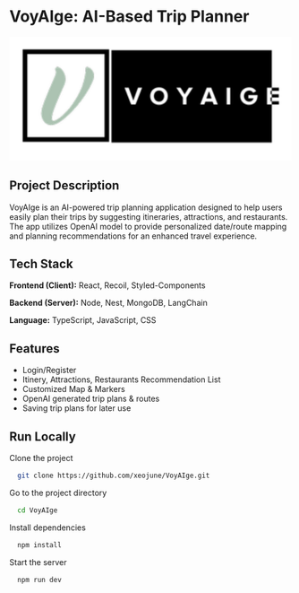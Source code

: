 
# VoyAIge: AI-Based Trip Planner
![Logo](./src/assets/Logo.png?raw=true "VoyAIge Logo")


## Project Description
VoyAIge is an AI-powered trip planning application designed to help users easily plan their trips by suggesting itineraries, attractions, and restaurants. The app utilizes OpenAI model to provide personalized date/route mapping and planning recommendations for an enhanced travel experience.
## Tech Stack

**Frontend (Client):** React, Recoil, Styled-Components

**Backend (Server):** Node, Nest, MongoDB, LangChain

**Language:** TypeScript, JavaScript, CSS

## Features

- Login/Register
- Itinery, Attractions, Restaurants Recommendation List
- Customized Map & Markers
- OpenAI generated trip plans & routes
- Saving trip plans for later use


## Run Locally

Clone the project

```bash
  git clone https://github.com/xeojune/VoyAIge.git
```

Go to the project directory

```bash
  cd VoyAIge
```

Install dependencies

```bash
  npm install
```

Start the server

```bash
  npm run dev
```


